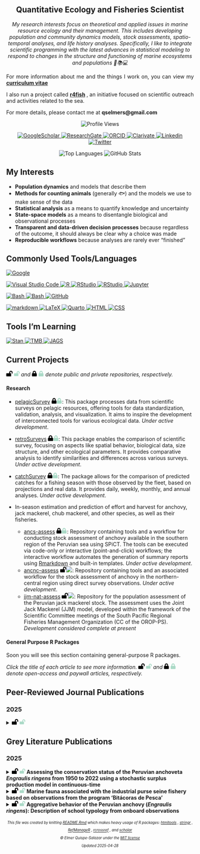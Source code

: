 
<!-- This document was created by knitting the Rmarkdown file README.rmd -->
<h2 align="center">Quantitative Ecology and Fisheries Scientist</h2>
<p align="center">
<em>My research interests focus on theoretical and applied issues in marine resource ecology and their management. This includes developing  population and community dynamics models, stock assessments, spatio-temporal analyses, and life history analyses. Specifically, I like to integrate scientific programming with the latest advances in statistical modeling to respond to changes in the structure and functioning of marine ecosystems and populations 🌊📚💻</em>
</p>
<p align="justify">
For more information about me and the things I work on, you can view my 
<strong>
<a href="https://github.com/qselmer/qselmer/blob/main/assets/CV.pdf" target="_blank">curriculum vitae</a>
</strong>
</p>
<p align="justify">
I also run a project called 
<strong>
<a href="https://linktr.ee/r4fish_?utm_source=linktree_profile_share&amp;ltsid=3440420e-b483-4308-b2cb-87e16d3845ec" target="_blank">r4fish</a>
</strong>
, an initiative focused on scientific outreach and activities related to the sea.
</p>
<p align="justify">
For more details, please contact me at 
<strong>qselmers@gmail.com</strong>
</p>
<p align="center">
<img src="https://komarev.com/ghpvc/?username=qselmer&amp;style=flat-square" alt="Profile Views"/>
</p>
<p align="center">
<a href="https://scholar.google.com/citations?user=wz83egoAAAAJ&amp;hl=en">
<img src="http://img.shields.io/badge/-Google Scholar-2088FF?style=flat&amp;logo=google-scholar&amp;logoColor=ffffff" alt="GoogleScholar"/>
</a>
<a href="https://www.researchgate.net/profile/Elmer_Quispe">
<img src="http://img.shields.io/badge/-ResearchGate-2088FF?style=flat&amp;logo=researchgate&amp;logoColor=ffffff" alt="ResearchGate"/>
</a>
<a href="https://orcid.org/0000-0001-9229-6379">
<img src="http://img.shields.io/badge/-ORCID-2088FF?style=flat&amp;logo=ORCID&amp;logoColor=ffffff" alt="ORCID"/>
</a>
<a href="https://www.webofscience.com/wos/author/record/AEA-6138-2022">
<img src="http://img.shields.io/badge/-Clarivate-2088FF?style=flat&amp;logo=Clarivate&amp;logoColor=ffffff" alt="Clarivate"/>
</a>
<a href="https://www.linkedin.com/in/elmer-quispe-salazar-104b6b1a4/">
<img src="http://img.shields.io/badge/-Linkedin-2088FF?style=flat&amp;logo=Linkedin&amp;logoColor=ffffff" alt="Linkedin"/>
</a>
<a href="https://x.com/elmerseascient">
<img src="http://img.shields.io/badge/-X-2088FF?style=flat&amp;logo=X&amp;logoColor=ffffff" alt="Twitter"/>
</a>
</p>
<div align="center">
<img src="https://github-readme-stats.vercel.app/api/top-langs/?username=qselmer&amp;theme=transparent&amp;langs_count=5&amp;line_height=40&amp;rank_icon=github&amp;title_color=000000&amp;text_color=1073f6" alt="Top Languages"/>
<img src="https://github-readme-stats.vercel.app/api?username=qselmer&amp;theme=transparent&amp;line_height=40&amp;rank_icon=github&amp;title_color=000000&amp;text_color=1073f6" alt="GitHub Stats"/>
</div>

## My Interests

- **Population dynamics** and models that describe them
- **Methods for counting animals** (generally :fish:) and the models we
  use to make sense of the data
- **Statistical analysis** as a means to quantify knowledge and
  uncertainty
- **State-space models** as a means to disentangle biological and
  observational processes
- **Transparent and data-driven decision processes** because regardless
  of the outcome, it should always be clear why a choice was made
- **Reproducible workflows** because analyses are rarely ever “finished”

## Commonly Used Tools/Languages

<p>
<a href="https://www.google.com">
<img src="http://img.shields.io/badge/-Google-2088FF?style=flat&amp;logo=Google&amp;logoColor=ffffff" alt="Google"/>
</a>
</p>
<p>
<a href="https://code.visualstudio.com/">
<img src="http://img.shields.io/badge/-VS%20Code-2088FF?style=flat&amp;logo=visualstudiocode&amp;logoColor=ffffff" alt="Visual Studio Code"/>
</a> <a href="https://www.r-project.org/">
<img src="http://img.shields.io/badge/-R-2088FF?style=flat&amp;logo=R&amp;logoColor=ffffff" alt="R"/>
</a> <a href="https://rstudio.com/">
<img src="http://img.shields.io/badge/-C++-2088FF?style=flat&amp;logo=cplusplus&amp;logoColor=ffffff" alt="RStudio"/>
</a> <a href="https://rstudio.com/">
<img src="http://img.shields.io/badge/-Python-2088FF?style=flat&amp;logo=Python&amp;logoColor=ffffff" alt="RStudio"/>
</a> <a href="https://jupyter.org/">
<img src="http://img.shields.io/badge/-Jupyter-2088FF?style=flat&amp;logo=jupyter&amp;logoColor=ffffff" alt="Jupyter"/>
</a>
</p>
<p>
<a href="https://www.gnu.org/software/bash/">
<img src="http://img.shields.io/badge/-Git-2088FF?style=flat&amp;logo=git&amp;logoColor=ffffff" alt="Bash"/>
</a> <a href="https://www.gnu.org/software/bash/">
<img src="http://img.shields.io/badge/-Bash-2088FF?style=flat&amp;logo=gnubash&amp;logoColor=ffffff" alt="Bash"/>
</a> <a href="https://github.com/qselmer">
<img src="http://img.shields.io/badge/-GitHub-2088FF?style=flat&amp;logo=github&amp;logoColor=ffffff" alt="GitHub"/>
</a>
</p>
<p>

<a href="https://www.markdownguide.org/">
<img src="http://img.shields.io/badge/-markdown-2088FF?style=flat&amp;logo=markdown&amp;logoColor=ffffff" alt="markdown"/>
</a> <a href="https://www.latex-project.org/">
<img src="http://img.shields.io/badge/-LaTeX-2088FF?style=flat&amp;logo=latex&amp;logoColor=ffffff" alt="LaTeX"/>
</a> <a href="https://quarto.org/">
<img src="http://img.shields.io/badge/-Quarto-2088FF?style=flat&amp;logo=quarto&amp;logoColor=ffffff" alt="Quarto"/>
</a> <a href="https://developer.mozilla.org/en-US/docs/Web/HTML">
<img src="http://img.shields.io/badge/-HTML-2088FF?style=flat&amp;logo=html5&amp;logoColor=ffffff" alt="HTML" class="badge"/>
</a> <a href="https://developer.mozilla.org/en-US/docs/Web/CSS">
<img src="http://img.shields.io/badge/-CSS-2088FF?style=flat&amp;logo=css3&amp;logoColor=ffffff" alt="CSS" class="badge"/>
</a>

</p>

## Tools I’m Learning

<p>
<a href="https://mc-stan.org/">
<img src="http://img.shields.io/badge/-Stan-2088FF?style=flat" alt="Stan"/>
</a> <a href="https://github.com/kaskr/adcomp/wiki">
<img src="http://img.shields.io/badge/-TMB-2088FF?style=flat" alt="TMB"/>
</a> <a href="http://mcmc-jags.sourceforge.net/">
<img src="http://img.shields.io/badge/-JAGS-2088FF?style=flat" alt="JAGS"/>
</a>
</p>

## Current Projects

<p>
<img src="https://raw.githubusercontent.com/qselmer/qselmer/master/assets/lock-open.svg#gh-light-mode-only" height="15"/>
<img src="https://raw.githubusercontent.com/qselmer/qselmer/master/assets/lock-open-dark.svg#gh-dark-mode-only" height="15"/>
<em>and</em>
<img src="https://raw.githubusercontent.com/qselmer/qselmer/master/assets/lock.svg#gh-light-mode-only" height="15"/>
<img src="https://raw.githubusercontent.com/qselmer/qselmer/master/assets/lock-dark.svg#gh-dark-mode-only" height="15"/>
<em>denote public and private repositories, respectively.</em>
</p>

#### Research

- [pelagicSurvey](https://github.com/imarpe/pelagicSurveys)
  <img src=https://raw.githubusercontent.com/qselmer/qselmer/master/assets/lock.svg#gh-light-mode-only height=15/><img src=https://raw.githubusercontent.com/qselmer/qselmer/master/assets/lock-dark.svg#gh-dark-mode-only height=15/>:
  This package processes data from scientific surveys on pelagic
  resources, offering tools for data standardization, validation,
  analysis, and visualization. It aims to inspire the development of
  interconnected tools for various ecological data. *Under active
  development*.

- [retroSurveys]()
  <img src=https://raw.githubusercontent.com/qselmer/qselmer/master/assets/lock.svg#gh-light-mode-only height=15/><img src=https://raw.githubusercontent.com/qselmer/qselmer/master/assets/lock-dark.svg#gh-dark-mode-only height=15/>:
  This package enables the comparison of scientific survey, focusing on
  aspects like spatial behavior, biological data, size structure, and
  other ecological parameters. It provides comparative analysis to
  identify similarities and differences across various surveys. *Under
  active development*.

- [catchSurvey]()
  <img src=https://raw.githubusercontent.com/qselmer/qselmer/master/assets/lock.svg#gh-light-mode-only height=15/><img src=https://raw.githubusercontent.com/qselmer/qselmer/master/assets/lock-dark.svg#gh-dark-mode-only height=15/>:
  The package allows for the comparison of predicted catches for a
  fishing season with those observed by the fleet, based on projections
  and real data. It provides daily, weekly, monthly, and annual
  analyses. *Under active development*.

- In-season estimation and prediction of effort and harvest for anchovy,
  jack mackerel, chub mackerel, and other species, as well as their
  fisheries.

  - [ancs-assess](https://github.com/imarpe/anchS_assessment)
    <img src=https://raw.githubusercontent.com/qselmer/qselmer/master/assets/lock.svg#gh-light-mode-only height=15/><img src=https://raw.githubusercontent.com/qselmer/qselmer/master/assets/lock-dark.svg#gh-dark-mode-only height=15/>:
    Repository containing tools and a workflow for conducting stock
    assessment of anchovy available in the southern region of the
    Peruvian sea using SPiCT. The tools can be executed via code-only or
    interactive (point-and-click) workflows; the interactive workflow
    automates the generation of summary reports using
    [Rmarkdown](https://rmarkdown.rstudio.com/) and built-in templates.
    *Under active development*.
  - [ancnc–assess](https://github.com/imarpe/anchS_assessment)
    <img src=https://raw.githubusercontent.com/qselmer/qselmer/master/assets/lock-open.svg#gh-light-mode-only height=15/><img src=https://raw.githubusercontent.com/bqselmer/qselmer/master/assets/lock-open-dark.svg#gh-dark-mode-only height=15/>:
    Repository containing tools and an associated workflow for the stock
    assessment of anchovy in the northern-central region using direct
    survey observations. *Under active development*.
  - [jjm-nat-assess](https://github.com/imarpe/jjm_national_assessment)
    <img src=https://raw.githubusercontent.com/qselmer/qselmer/master/assets/lock-open.svg#gh-light-mode-only height=15/><img src=https://raw.githubusercontent.com/bqselmer/qselmer/master/assets/lock-open-dark.svg#gh-dark-mode-only height=15/>:
    Repository for the population assessment of the Peruvian jack
    mackerel stock. The assessment uses the Joint Jack Mackerel (JJM)
    model, developed within the framework of the Scientific Committee
    meetings of the South Pacific Regional Fisheries Management
    Organization (CC of the OROP-PS). *Development considered complete
    at present*

#### General Purpose R Packages

<!-- * [postpack](<https://github.com/bstaton1/postpack>) ([website](https://bstaton1.github.io/postpack/)) `<img src=https://raw.githubusercontent.com/qselmer/qselmer/master/assets/lock-open.svg#gh-light-mode-only height=15/><img src=https://raw.githubusercontent.com/bqselmer/qselmer/master/assets/lock-open-dark.svg#gh-dark-mode-only height=15/>`{=html}: Assortment of tools for working with R objects of class `mcmc.list`. _Under active development_.  -->
<!-- * [msdown](<https://github.com/bstaton1/msdown>) `<img src=https://raw.githubusercontent.com/qselmer/qselmer/master/assets/lock.svg#gh-light-mode-only height=15/><img src=https://raw.githubusercontent.com/qselmer/qselmer/master/assets/lock-dark.svg#gh-dark-mode-only height=15/>`{=html}: Template and utilities for writing clean, reproducible, and version controllable manuscripts built off [bookdown](<https://pkgs.rstudio.com/bookdown>). _Under active development_. -->

Soon you will see this section containing general-purpose R packages.

<p>
<em>Click the title of each article to see more information.</em>
<img src="https://raw.githubusercontent.com/qselmer/qselmer/master/assets/lock-open.svg#gh-light-mode-only" height="15"/>
<img src="https://raw.githubusercontent.com/qselmer/qselmer/master/assets/lock-open-dark.svg#gh-dark-mode-only" height="15"/>
<em>and</em>
<img src="https://raw.githubusercontent.com/qselmer/qselmer/master/assets/lock.svg#gh-light-mode-only" height="15"/>
<img src="https://raw.githubusercontent.com/qselmer/qselmer/master/assets/lock-dark.svg#gh-dark-mode-only" height="15"/>
<em>denote open-access and paywall articles, respectively.</em>
</p>

## Peer-Reviewed Journal Publications

### 2025

<details>
<summary>
<img src="https://raw.githubusercontent.com/qselmer/qselmer/master/assets/lock-open.svg#gh-light-mode-only" height="15"/>
<img src="https://raw.githubusercontent.com/qselmer/qselmer/master/assets/lock-open-dark.svg#gh-dark-mode-only" height="15"/>
<strong></strong>
</summary>
<p></p>
<ul>
<img src="https://raw.githubusercontent.com/qselmer/qselmer/master/assets/book.svg#gh-light-mode-only" height="15"/>
<img src="https://raw.githubusercontent.com/qselmer/qselmer/master/assets/book-dark.svg#gh-dark-mode-only" height="15"/>
<strong>
<em>JOURNAL</em>
</strong>
<ul>
<p>
<em>,</em>
In Press
<br/>
</p>
</ul>
<img src="https://raw.githubusercontent.com/qselmer/qselmer/master/assets/users.svg#gh-light-mode-only" height="15"/>
<img src="https://raw.githubusercontent.com/qselmer/qselmer/master/assets/users-dark.svg#gh-dark-mode-only" height="15"/>
<strong>
<em>AUTHORS</em>
</strong>
<ul>
<p></p>
</ul>
<img src="https://raw.githubusercontent.com/qselmer/qselmer/master/assets/book-reader.svg#gh-light-mode-only" height="15"/>
<img src="https://raw.githubusercontent.com/qselmer/qselmer/master/assets/book-reader-dark.svg#gh-dark-mode-only" height="15"/>
<strong>
<em>ABSTRACT</em>
</strong>
<ul>
<p align="justify"></p>
</ul>
<img src="https://raw.githubusercontent.com/qselmer/qselmer/master/assets/code.svg#gh-light-mode-only" height="15"/>
<img src="https://raw.githubusercontent.com/qselmer/qselmer/master/assets/code-dark.svg#gh-dark-mode-only" height="15"/>
<strong>
<em>CODE/DATA</em>
</strong>
<ul>
<strong>Repository:</strong>
Not Available
<br/>
<strong>Archive:</strong>
Not Available
</ul>
<p></p>
<img src="https://raw.githubusercontent.com/qselmer/qselmer/master/assets/comment.svg#gh-light-mode-only" height="15"/>
<img src="https://raw.githubusercontent.com/qselmer/qselmer/master/assets/comment-dark.svg#gh-dark-mode-only" height="15"/>
<strong>
<em>CITATIONS</em>
</strong>
<ul>
<strong>Crossref: </strong>
NA
<br/>
<strong>Google Scholar: </strong>
</ul>
</ul>
<hr/>
</details>

## Grey Literature Publications

### 2025

<details>
<summary>
<img src="https://raw.githubusercontent.com/qselmer/qselmer/master/assets/lock-open.svg#gh-light-mode-only" height="15"/>
<img src="https://raw.githubusercontent.com/qselmer/qselmer/master/assets/lock-open-dark.svg#gh-dark-mode-only" height="15"/>
<strong>Assessing the conservation status of the Peruvian anchoveta <em>Engraulis ringens</em> from 1950 to 2022 using a stochastic surplus production model in continuous-time</strong>
</summary>
<p></p>
<ul>
<img src="https://raw.githubusercontent.com/qselmer/qselmer/master/assets/book.svg#gh-light-mode-only" height="15"/>
<img src="https://raw.githubusercontent.com/qselmer/qselmer/master/assets/book-dark.svg#gh-dark-mode-only" height="15"/>
<strong>
<em>JOURNAL</em>
</strong>
<ul>
<p>
<em>Bulletin Instituto del Mar del Perú,</em>
In Press
<br/>
</p>
</ul>
<img src="https://raw.githubusercontent.com/qselmer/qselmer/master/assets/users.svg#gh-light-mode-only" height="15"/>
<img src="https://raw.githubusercontent.com/qselmer/qselmer/master/assets/users-dark.svg#gh-dark-mode-only" height="15"/>
<strong>
<em>AUTHORS</em>
</strong>
<ul>
<p>Díaz, E., E. Quispe-Salazar, and P. Marin</p>
</ul>
<img src="https://raw.githubusercontent.com/qselmer/qselmer/master/assets/book-reader.svg#gh-light-mode-only" height="15"/>
<img src="https://raw.githubusercontent.com/qselmer/qselmer/master/assets/book-reader-dark.svg#gh-dark-mode-only" height="15"/>
<strong>
<em>ABSTRACT</em>
</strong>
<ul>
<p align="justify"></p>
</ul>
<img src="https://raw.githubusercontent.com/qselmer/qselmer/master/assets/code.svg#gh-light-mode-only" height="15"/>
<img src="https://raw.githubusercontent.com/qselmer/qselmer/master/assets/code-dark.svg#gh-dark-mode-only" height="15"/>
<strong>
<em>CODE/DATA</em>
</strong>
<ul>
<strong>Repository:</strong>
Not Available
<br/>
<strong>Archive:</strong>
Not Available
</ul>
<p></p>
<img src="https://raw.githubusercontent.com/qselmer/qselmer/master/assets/comment.svg#gh-light-mode-only" height="15"/>
<img src="https://raw.githubusercontent.com/qselmer/qselmer/master/assets/comment-dark.svg#gh-dark-mode-only" height="15"/>
<strong>
<em>CITATIONS</em>
</strong>
<ul>
<strong>Crossref: </strong>
NA
<br/>
<strong>Google Scholar: </strong>
</ul>
</ul>
<hr/>
</details>
<details>
<summary>
<img src="https://raw.githubusercontent.com/qselmer/qselmer/master/assets/lock-open.svg#gh-light-mode-only" height="15"/>
<img src="https://raw.githubusercontent.com/qselmer/qselmer/master/assets/lock-open-dark.svg#gh-dark-mode-only" height="15"/>
<strong>Marine fauna associated with the industrial purse seine fishery based on observations from the program ‘Bitácoras de Pesca’</strong>
</summary>
<p></p>
<ul>
<img src="https://raw.githubusercontent.com/qselmer/qselmer/master/assets/book.svg#gh-light-mode-only" height="15"/>
<img src="https://raw.githubusercontent.com/qselmer/qselmer/master/assets/book-dark.svg#gh-dark-mode-only" height="15"/>
<strong>
<em>JOURNAL</em>
</strong>
<ul>
<p>
<em>Bulletin Instituto del Mar del Perú,</em>
In Press
<br/>
</p>
</ul>
<img src="https://raw.githubusercontent.com/qselmer/qselmer/master/assets/users.svg#gh-light-mode-only" height="15"/>
<img src="https://raw.githubusercontent.com/qselmer/qselmer/master/assets/users-dark.svg#gh-dark-mode-only" height="15"/>
<strong>
<em>AUTHORS</em>
</strong>
<ul>
<p>Galarza-Tirado, G. P., E. Quispe-Salazar, J. Limache, and G. M. Correa</p>
</ul>
<img src="https://raw.githubusercontent.com/qselmer/qselmer/master/assets/book-reader.svg#gh-light-mode-only" height="15"/>
<img src="https://raw.githubusercontent.com/qselmer/qselmer/master/assets/book-reader-dark.svg#gh-dark-mode-only" height="15"/>
<strong>
<em>ABSTRACT</em>
</strong>
<ul>
<p align="justify"></p>
</ul>
<img src="https://raw.githubusercontent.com/qselmer/qselmer/master/assets/code.svg#gh-light-mode-only" height="15"/>
<img src="https://raw.githubusercontent.com/qselmer/qselmer/master/assets/code-dark.svg#gh-dark-mode-only" height="15"/>
<strong>
<em>CODE/DATA</em>
</strong>
<ul>
<strong>Repository:</strong>
Not Available
<br/>
<strong>Archive:</strong>
Not Available
</ul>
<p></p>
<img src="https://raw.githubusercontent.com/qselmer/qselmer/master/assets/comment.svg#gh-light-mode-only" height="15"/>
<img src="https://raw.githubusercontent.com/qselmer/qselmer/master/assets/comment-dark.svg#gh-dark-mode-only" height="15"/>
<strong>
<em>CITATIONS</em>
</strong>
<ul>
<strong>Crossref: </strong>
NA
<br/>
<strong>Google Scholar: </strong>
</ul>
</ul>
<hr/>
</details>
<details>
<summary>
<img src="https://raw.githubusercontent.com/qselmer/qselmer/master/assets/lock-open.svg#gh-light-mode-only" height="15"/>
<img src="https://raw.githubusercontent.com/qselmer/qselmer/master/assets/lock-open-dark.svg#gh-dark-mode-only" height="15"/>
<strong>Aggregative behavior of the Peruvian anchovy (<em>Engraulis ringens</em>): Description of school typology from onboard observations</strong>
</summary>
<p></p>
<ul>
<img src="https://raw.githubusercontent.com/qselmer/qselmer/master/assets/book.svg#gh-light-mode-only" height="15"/>
<img src="https://raw.githubusercontent.com/qselmer/qselmer/master/assets/book-dark.svg#gh-dark-mode-only" height="15"/>
<strong>
<em>JOURNAL</em>
</strong>
<ul>
<p>
<em>Bulletin Instituto del Mar del Perú,</em>
40(1): in press
<br/>
</p>
</ul>
<img src="https://raw.githubusercontent.com/qselmer/qselmer/master/assets/users.svg#gh-light-mode-only" height="15"/>
<img src="https://raw.githubusercontent.com/qselmer/qselmer/master/assets/users-dark.svg#gh-dark-mode-only" height="15"/>
<strong>
<em>AUTHORS</em>
</strong>
<ul>
<p><strong><strong><strong><strong>Quispe-Salazar, E.</strong></strong></strong></strong>, D. Grados, and M. Pozada-Herrera</p>
</ul>
<img src="https://raw.githubusercontent.com/qselmer/qselmer/master/assets/book-reader.svg#gh-light-mode-only" height="15"/>
<img src="https://raw.githubusercontent.com/qselmer/qselmer/master/assets/book-reader-dark.svg#gh-dark-mode-only" height="15"/>
<strong>
<em>ABSTRACT</em>
</strong>
<ul>
<p align="justify"></p>
</ul>
<img src="https://raw.githubusercontent.com/qselmer/qselmer/master/assets/code.svg#gh-light-mode-only" height="15"/>
<img src="https://raw.githubusercontent.com/qselmer/qselmer/master/assets/code-dark.svg#gh-dark-mode-only" height="15"/>
<strong>
<em>CODE/DATA</em>
</strong>
<ul>
<strong>Repository:</strong>
Not Available
<br/>
<strong>Archive:</strong>
Not Available
</ul>
<p></p>
<img src="https://raw.githubusercontent.com/qselmer/qselmer/master/assets/comment.svg#gh-light-mode-only" height="15"/>
<img src="https://raw.githubusercontent.com/qselmer/qselmer/master/assets/comment-dark.svg#gh-dark-mode-only" height="15"/>
<strong>
<em>CITATIONS</em>
</strong>
<ul>
<strong>Crossref: </strong>
NA
<br/>
<strong>Google Scholar: </strong>
</ul>
</ul>
<hr/>
</details>
<p align="center">
<sub>
<sup>
<em>
This file was created by knitting
<a href="https://github.com/qselmer/qselmer/blob/master/README.Rmd">README.Rmd</a>
which makes heavy usage of R packages:
<a href="https://rstudio.github.io/htmltools/">htmltools</a>
,
<a href="https://stringr.tidyverse.org/">stringr</a>
,
<a href="https://docs.ropensci.org/RefManageR/">RefManageR</a>
,
<a href="https://docs.ropensci.org/rcrossref/">rcrossref</a>
, and
<a href="https://CRAN.R-project.org/package=scholar">scholar</a>
</em>
</sup>
</sub>
<br/>
<sub>
<sup>
<em>
&#169;
Elmer Quispe-Salazar under the 
<a href="https://github.com/qselmer/qselmer/blob/main/LICENSE">MIT license</a>
</em>
</sup>
</sub>
<br/>
<sub>
<sup>
<em>
Updated
2025-04-28
</em>
</sup>
</sub>
</p>
